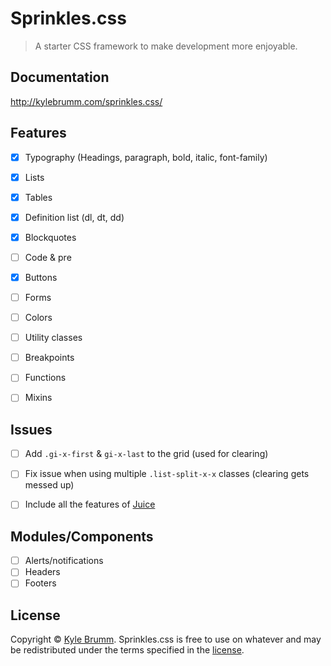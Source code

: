 # Sprinkles.css

> A starter CSS framework to make development more enjoyable.


## Documentation

http://kylebrumm.com/sprinkles.css/


## Features

- [x] Typography (Headings, paragraph, bold, italic, font-family)
- [x] Lists
- [x] Tables
- [x] Definition list (dl, dt, dd)
- [x] Blockquotes
- [ ] Code & pre
- [x] Buttons
- [ ] Forms
- [ ] Colors
- [ ] Utility classes
- [ ] Breakpoints
- [ ] Functions
- [ ] Mixins


## Issues

- [ ] Add `.gi-x-first` & `gi-x-last` to the grid (used for clearing)
- [ ] Fix issue when using multiple `.list-split-x-x` classes (clearing gets messed up)
- [ ] Include all the features of [Juice](https://github.com/kjbrum/juice)


## Modules/Components

- [ ] Alerts/notifications
- [ ] Headers
- [ ] Footers

## License

Copyright © [Kyle Brumm](http://kylebrumm.com). Sprinkles.css is free to use on whatever and may be redistributed under the terms specified in the [license](LICENSE.md).
